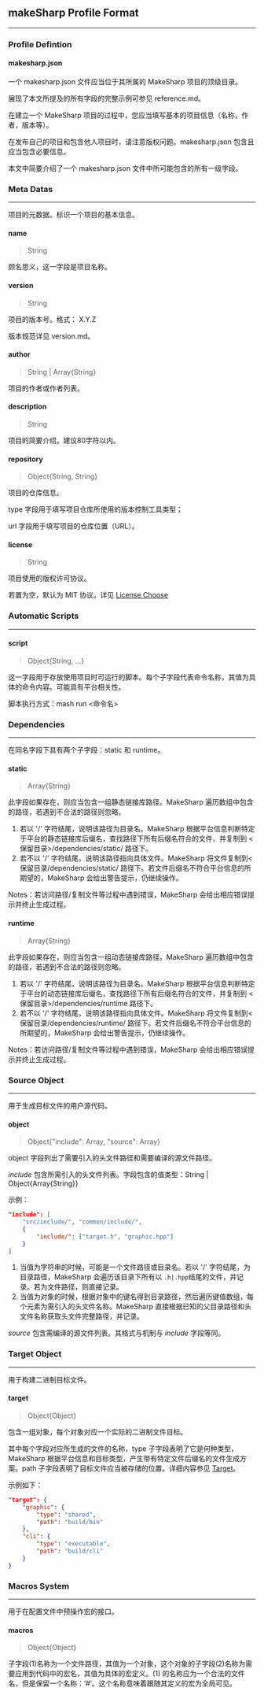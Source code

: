 ## makeSharp Profile Format

---

### Profile Defintion

#### makesharp.json

一个 makesharp.json 文件应当位于其所属的 MakeSharp 项目的顶级目录。

展现了本文所提及的所有字段的完整示例可参见 reference.md。

在建立一个 MakeSharp 项目的过程中，您应当填写基本的项目信息（名称，作者，版本等）。

在发布自己的项目和包含他人项目时，请注意版权问题。makesharp.json 包含且应当包含必要信息。

本文中简要介绍了一个 makesharp.json 文件中所可能包含的所有一级字段。



### Meta Datas

---

项目的元数据。标识一个项目的基本信息。

#### name 

> String 

顾名思义，这一字段是项目名称。

#### version

> String

项目的版本号。格式： X.Y.Z

版本规范详见 version.md。

#### author

> String | Array{String}

项目的作者或作者列表。

#### description

> String

项目的简要介绍。建议80字符以内。

#### repository

> Object{String, String}

项目的仓库信息。

type 字段用于填写项目仓库所使用的版本控制工具类型；

url 字段用于填写项目的仓库位置（URL）。

#### license

> String

项目使用的版权许可协议。

若置为空，默认为 MIT 协议。详见 [License Choose](license.md)



### Automatic Scripts

---

#### script

> Object{String, ...}

这一字段用于存放使用项目时可运行的脚本。每个子字段代表命令名称，其值为具体的命令内容。可能具有平台相关性。

脚本执行方式：mash run <命令名>



### Dependencies

---

在同名字段下具有两个子字段：static 和 runtime。

#### static

> Array{String}

此字段如果存在，则应当包含一组静态链接库路径。MakeSharp 遍历数组中包含的路径，若遇到不合法的路径则忽略。

1. 若以 '/' 字符结尾，说明该路径为目录名。MakeSharp 根据平台信息判断特定于平台的静态链接库后缀名，查找路径下所有后缀名符合的文件，并复制到 <保留目录>/dependencies/static/ 路径下。
2. 若不以 '/' 字符结尾，说明该路径指向具体文件。MakeSharp 将文件复制到<保留目录/dependencies/static/ 路径下。若文件后缀名不符合平台信息的所期望的，MakeSharp 会给出警告提示，仍继续操作。

Notes：若访问路径/复制文件等过程中遇到错误，MakeSharp 会给出相应错误提示并终止生成过程。

#### runtime

> Array{String}

此字段如果存在，则应当包含一组动态链接库路径。MakeSharp 遍历数组中包含的路径，若遇到不合法的路径则忽略。

1. 若以 '/' 字符结尾，说明该路径为目录名。MakeSharp 根据平台信息判断特定于平台的动态链接库后缀名，查找路径下所有后缀名符合的文件，并复制到 <保留目录>/dependencies/runtime 路径下。
2. 若不以 '/' 字符结尾，说明该路径指向具体文件。MakeSharp 将文件复制到<保留目录/dependencies/runtime/ 路径下。若文件后缀名不符合平台信息的所期望的，MakeSharp 会给出警告提示，仍继续操作。

Notes：若访问路径/复制文件等过程中遇到错误，MakeSharp 会给出相应错误提示并终止生成过程。



### Source Object

---

用于生成目标文件的用户源代码。

#### object

> Object{"include": Array, "source": Array}

object 字段列出了需要引入的头文件路径和需要编译的源文件路径。

*include* 包含所需引入的头文件列表。字段包含的值类型：String | Object{Array{String}}

示例：

```json
"include": [
    "src/include/", "common/include/",
    {
        "include/": ["target.h", "graphic.hpp"]
    }
]
```

1. 当值为字符串的时候，可能是一个文件路径或目录名。若以 '/' 字符结尾，为目录路径，MakeSharp 会遍历该目录下所有以 `.h|.hpp`结尾的文件，并记录。若为文件路径，则直接记录。
2. 当值为对象的时候，根据对象中的键名得到目录路径，然后遍历键值数组，每个元素为需引入的头文件名称。MakeSharp 直接根据已知的父目录路径和头文件名称获取头文件完整路径，并记录。

*source* 包含需编译的源文件列表。其格式与机制与 *include* 字段等同。



### Target Object

---

用于构建二进制目标文件。

#### target

> Object{Object}

包含一组对象，每个对象对应一个实际的二进制文件目标。

其中每个字段对应所生成的文件的名称，type 子字段表明了它是何种类型，MakeSharp 根据平台信息和目标类型，产生带有特定文件后缀名的文件生成方案。path 子字段表明了目标文件应当被存储的位置。详细内容参见 [Target](target.md)。

示例如下：

```json
"target": {
    "graphic": {
        "type": "shared",
        "path": "build/bin"
    },
    "cli": {
        "type": "executable",
        "path": "build/cli"
    }
}
```



### Macros System

---

用于在配置文件中预操作宏的接口。

#### macros

> Object{Object}

子字段(1)名称为一个文件路径，其值为一个对象，这个对象的子字段(2)名称为需要应用到代码中的宏名，其值为具体的宏定义。(1) 的名称应为一个合法的文件名，但是保留一个名称：‘#’。这个名称意味着跟随其定义的宏为全局可见。

